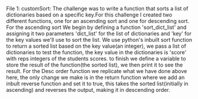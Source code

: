 File 1: customSort: The challenge was to write a function that sorts a list of dictionaries based on a specific key.For this challenge I created two different functions, one for an ascending sort and one for descending sort. For the ascending sort We begin by defining a function 'sort_dict_list' and assigning it two parameters 'dict_list' for the list of dictionaries and 'key' for the key values we'll use to sort the list. We use python's inbuilt sort function to return a sorted list based on the key value(an integer), we pass a list of dictionaries to test the function, the key value in the dictionaries is 'score' with reps integers of the students scores. to finish we define a variable to store the result of the function(the sorted list), we then print it to see the result. For the Desc order function we replicate what we have done above here, the only change we make is in the return function where we add an inbult reverse function and set it to true, this takes the sorted list(initially in ascending) and reverses the output, making it in descending order.

